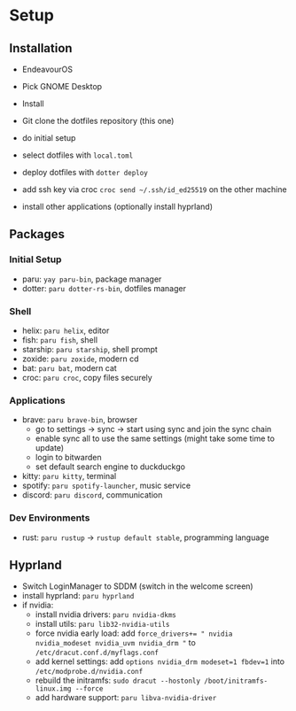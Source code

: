 # Setup

## Installation

- EndeavourOS
- Pick GNOME Desktop
- Install


- Git clone the dotfiles repository (this one)
- do initial setup
- select dotfiles with `local.toml`
- deploy dotfiles with `dotter deploy`
- add ssh key via croc `croc send ~/.ssh/id_ed25519` on the other machine
- install other applications (optionally install hyprland)

## Packages

### Initial Setup
- paru: `yay paru-bin`, package manager
- dotter: `paru dotter-rs-bin`, dotfiles manager

### Shell
- helix: `paru helix`, editor
- fish: `paru fish`, shell
- starship: `paru starship`, shell prompt
- zoxide: `paru zoxide`, modern cd
- bat: `paru bat`, modern cat
- croc: `paru croc`, copy files securely

### Applications
- brave: `paru brave-bin`, browser
  - go to settings -> sync -> start using sync and join the sync chain
  - enable sync all to use the same settings (might take some time to update)
  - login to bitwarden
  - set default search engine to duckduckgo
- kitty: `paru kitty`, terminal
- spotify: `paru spotify-launcher`, music service
- discord: `paru discord`, communication

### Dev Environments
- rust: `paru rustup` -> `rustup default stable`, programming language

## Hyprland

- Switch LoginManager to SDDM (switch in the welcome screen)
- install hyprland: `paru hyprland`
- if nvidia:
  - install nvidia drivers: `paru nvidia-dkms`
  - install utils: `paru lib32-nvidia-utils`
  - force nvidia early load: add `force_drivers+= " nvidia nvidia_modeset nvidia_uvm nvidia_drm "` to `/etc/dracut.conf.d/myflags.conf`
  - add kernel settings: add `options nvidia_drm modeset=1 fbdev=1` into `/etc/modprobe.d/nvidia.conf`
  - rebuild the initramfs: `sudo dracut --hostonly /boot/initramfs-linux.img --force`
  - add hardware support: `paru libva-nvidia-driver`
  
